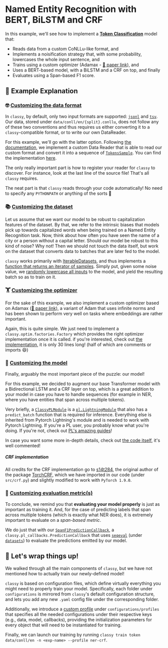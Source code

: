 # Named Entity Recognition with BERT, BiLSTM and CRF

In this example, we'll see how to implement a [**Token Classification**](https://sunglasses-ai.github.io/classy/docs/getting-started/no-code/tasks/#token-classification) model that:
- Reads data from a custom CoNLLu-like format, and
- Implements a noisification strategy that, with some probability, lowercases the whole input sentence, and
- Trains using a custom optimizer (Adamax - [:scroll: paper link](https://arxiv.org/abs/1412.6980)), and
- Uses a BERT-based model, with a BiLSTM and a CRF on top, and finally
- Evaluates using a Span-based F1 score.


## 📖 Example Explanation

### 🤓 [Customizing the data format](https://sunglasses-ai.github.io/classy/docs/getting-started/overriding-code/custom-data-form/)

In `classy`, by default, only two input formats are supported: [`jsonl`](https://sunglasses-ai.github.io/classy/docs/getting-started/no-code/input_formats/#jsonl) and [`tsv`](https://sunglasses-ai.github.io/classy/docs/getting-started/no-code/input_formats/#tsv). Our data, stored under `data/conll/en/{split}.conllu`, does not follow any of these two conventions and thus requires us either converting it to a `classy`-compatible format, or to write our own DataReader.

For this example, we'll go with the latter option. Following [the documentation](https://sunglasses-ai.github.io/classy/docs/getting-started/customizing-things/custom-data-format/), we implement a custom Data Reader that is able to read our custom format and convert it into a sequence of [`TokensSample`](). You can find the implementation [here](src/conllu_data_driver.py).

The only really important part is how to register your reader for `classy` to discover. For instance, look at the last line of the source file! That's all `classy` requires.

The neat part is that `classy` reads through your code automatically! No need to specify any `PYTHONPATH` or anything of the sorts :rocket:


### 📚 [Customizing the dataset](https://sunglasses-ai.github.io/classy/docs/advanced/custom-dataset/)

Let us assume that we want our model to be robust to capitalization features of the dataset. By that, we refer to the intrinsic biases that models pick up towards capitalized words when being trained on a Named Entity Recognition task. Now, think about how often you have seen the name of a city or a person without a capital letter. Should our model be robust to this kind of noise? Why not! Then we should not touch the data itself, but work on the dataset that converts data to batches that are later fed to the model.

`classy` works primarily with [IterableDatasets](https://pytorch.org/docs/stable/data.html#iterable-style-datasets), and thus implements a [function that returns an iterator of samples](src/noisy_ner_dataset.py#L89). Simply put, given some noise value, we [randomly lowercase all inputs](src/noisy_ner_dataset.py#L101) to the model, and yield the resulting batch so as to train on it.


### 🏋 [Customizing the optimizer](https://sunglasses-ai.github.io/classy/docs/advanced/custom-optimizer/)

For the sake of this example, we also implement a custom optimizer based on Adamax ([:scroll: paper link](https://arxiv.org/abs/1412.6980)), a variant of Adam that uses infinite norms and has been shown to perform very well on tasks where embeddings are rather important.

Again, this is quite simple. We just need to implement a `classy.optim.factories.Factory` which provides the right optimizer implementation once it is called. if you're interested, check out [the implementation](src/optim_adamax.py), it is only 30 lines long! (half of which are comments or imports :smile:)


### 🤖 [Customizing the model](https://sunglasses-ai.github.io/classy/docs/getting-started/overriding-code/custom-model/)

Finally, arguably the most important piece of the puzzle: our model!

For this example, we decided to augment our base Transformer model with a Bidirectional LSTM and a CRF layer on top, which is a great addition to your model in case you have to handle sequences (for example in NER, where you have entities that span across multiple tokens).

Very briefly, a [`ClassyPLModule`]() is a [`pl.LightningModule`](https://pytorch-lightning.readthedocs.io/en/latest/common/lightning_module.html) that also has a `predict_batch` function that is required for inference. Everything else is inherited from Pytorch Lightning's module and is needed to work with Pytorch Lightning. If you're a PL user, you probably know what you're doing. If you're not, check out [PL's amazing guides](https://pytorch-lightning.readthedocs.io/en/latest/starter/new-project.html)!

In case you want some more in-depth details, check out [the code itself](src/model.py), it's well commented! 

##### CRF implementation

All credits for the CRF implementation go to [s14t284](https://github.com/s14t284), the original author of the package [TorchCRF](https://github.com/s14t284/TorchCRF/), which we have imported in our code (under `src/crf.py`) and slightly modified to work with `PyTorch 1.9.0`.


### 💯 [Customizing evaluation metric(s)](https://sunglasses-ai.github.io/classy/docs/advanced/custom-evaluation-metric/)

To conclude, we remind you that **evaluating your model properly** is just as important as training it. And, for the case of predicting labels that span across multiple tokens (which is exactly what NER does), it is extremely important to evaluate on a *span-based metric*. 

We do just that with our [`SpanF1PredictionCallback`](src/span_f1_callback.py), a `classy.pl_callbacks.PredictionCallback` that uses [`seqeval`](https://github.com/chakki-works/seqeval) (under [`datasets`](https://github.com/huggingface/datasets)) to evaluate the predictions emitted by our model.


## 🎁 Let's wrap things up!

We walked through all the main components of `classy`, but we have not mentioned how to actually train our newly-defined model!

`classy` is based on configuration files, which define virtually everything you might need to properly train your model. Specifically, each folder under `configurations` is mirrored from `classy`'s default configuration structure, and lets you add any new `.yaml` config file under the corresponding folder.

Additionally, we introduce a [custom profile](https://sunglasses-ai.github.io/classy/docs/getting-started/structured-configs/profiles/) under `configurations/profiles` that specifies all the needed configurations under their respective keys (e.g., data, model, callbacks), providing the initialization parameters for every object that will need to be instantiated for training.

Finally, we can launch our training by running `classy train token data/conll/en -n <exp-name> --profile ner-crf`.
